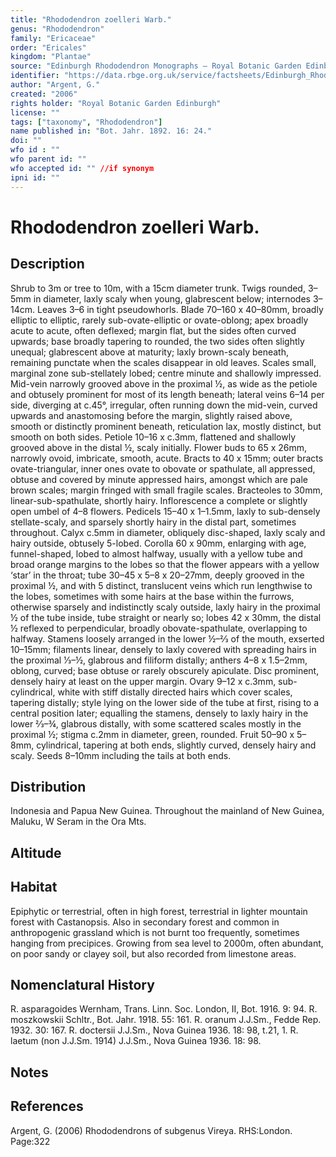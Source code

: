 ```yaml
---
title: "Rhododendron zoelleri Warb."
genus: "Rhododendron"
family: "Ericaceae"
order: "Ericales"
kingdom: "Plantae"
source: "Edinburgh Rhododendron Monographs – Royal Botanic Garden Edinburgh"
identifier: "https://data.rbge.org.uk/service/factsheets/Edinburgh_Rhododendron_Monographs.xhtml"
author: "Argent, G."
created: "2006"
rights holder: "Royal Botanic Garden Edinburgh"
license: ""
tags: ["taxonomy", "Rhododendron"]
name published in: "Bot. Jahr. 1892. 16: 24."
doi: ""
wfo id : ""
wfo parent id: ""
wfo accepted id: "" //if synonym                      
ipni id: ""
---
```


                       

# Rhododendron zoelleri Warb.

## Description
Shrub to 3m or tree to 10m, with a 15cm diameter trunk. Twigs rounded, 3–5mm in diameter, laxly scaly when young, glabrescent below; internodes 3–14cm. Leaves 3–6 in tight pseudowhorls. Blade 70–160 x 40–80mm, broadly elliptic to elliptic, rarely sub-ovate-elliptic or ovate-oblong; apex broadly acute to acute, often deflexed; margin flat, but the sides often curved upwards; base broadly tapering to rounded, the two sides often slightly unequal; glabrescent above at maturity; laxly brown-scaly beneath, remaining punctate when the scales disappear in old leaves. Scales small, marginal zone sub-stellately lobed; centre minute and shallowly impressed. Mid-vein narrowly grooved above in the proximal ½, as wide as the petiole and obtusely prominent for most of its length beneath; lateral veins 6–14 per side, diverging at c.45°, irregular, often running down the mid-vein, curved upwards and anastomosing before the margin, slightly raised above, smooth or distinctly prominent beneath, reticulation lax, mostly distinct, but smooth on both sides. Petiole 10–16 x c.3mm, flattened and shallowly grooved above in the distal ½, scaly initially. Flower buds to 65 x 26mm, narrowly ovoid, imbricate, smooth, acute. Bracts to 40 x 15mm; outer bracts ovate-triangular, inner ones ovate to obovate or spathulate, all appressed, obtuse and covered by minute appressed hairs, amongst which are pale brown scales; margin fringed with small fragile scales. Bracteoles to 30mm, linear-sub-spathulate, shortly hairy. Inflorescence a complete or slightly open umbel of 4–8 flowers. Pedicels 15–40 x 1–1.5mm, laxly to sub-densely stellate-scaly, and sparsely shortly hairy in the distal part, sometimes throughout. Calyx c.5mm in diameter, obliquely disc-shaped, laxly scaly and hairy outside, obtusely 5-lobed. Corolla 60 x 90mm, enlarging with age, funnel-shaped, lobed to almost halfway, usually with a yellow tube and broad orange margins to the lobes so that the flower appears with a yellow ‘star’ in the throat; tube 30–45 x 5–8 x 20–27mm, deeply grooved in the proximal ½, and with 5 distinct, translucent veins which run lengthwise to the lobes, sometimes with some hairs at the base within the furrows, otherwise sparsely and indistinctly scaly outside, laxly hairy in the proximal ½ of the tube inside, tube straight or nearly so; lobes 42 x 30mm, the distal ½ reflexed to perpendicular, broadly obovate-spathulate, overlapping to halfway. Stamens loosely arranged in the lower ½–2⁄3 of the mouth, exserted 10–15mm; filaments linear, densely to laxly covered with spreading hairs in the proximal 1⁄3–½, glabrous and filiform distally; anthers 4–8 x 1.5–2mm, oblong, curved; base obtuse or rarely obscurely apiculate. Disc prominent, densely hairy at least on the upper margin. Ovary 9–12 x c.3mm, sub-cylindrical, white with stiff distally directed hairs which cover scales, tapering distally; style lying on the lower side of the tube at first, rising to a central position later; equalling the stamens, densely to laxly hairy in the lower 2⁄3–¾, glabrous distally, with some scattered scales mostly in the proximal ½; stigma c.2mm in diameter, green, rounded. Fruit 50–90 x 5–8mm, cylindrical, tapering at both ends, slightly curved, densely hairy and scaly. Seeds 8–10mm including the tails at both ends.

## Distribution
Indonesia and Papua New Guinea. Throughout the mainland of New Guinea, Maluku, W Seram in the Ora Mts.

## Altitude


## Habitat
Epiphytic or terrestrial, often in high forest, terrestrial in lighter mountain forest with Castanopsis. Also in secondary forest and common in anthropogenic grassland which is not burnt too frequently, sometimes hanging from precipices. Growing from sea level to 2000m, often abundant, on poor sandy or clayey soil, but also recorded from limestone areas.

## Nomenclatural History
R. asparagoides Wernham, Trans. Linn. Soc. London, II, Bot. 1916. 9: 94. R. moszkowskii Schltr., Bot. Jahr. 1918. 55: 161. R. oranum J.J.Sm., Fedde Rep. 1932. 30: 167. R. doctersii J.J.Sm., Nova Guinea 1936. 18: 98, t.21, 1. R. laetum (non J.J.Sm. 1914) J.J.Sm., Nova Guinea 1936. 18: 98.
                       
## Notes


## References

Argent, G. (2006) Rhododendrons of subgenus Vireya. RHS:London. Page:322
